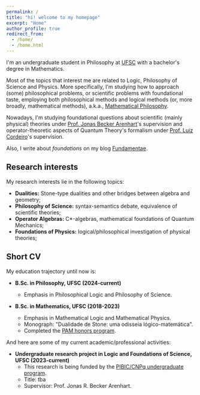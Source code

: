 ```yaml
---
permalink: /
title: "hi! welcome to my homepage"
excerpt: "Home"
author_profile: true
redirect_from: 
  - /home/
  - /home.html
---
```


I'm an undergraduate student in Philosophy at [UFSC](https://ufsc.br/) with a bachelor's degree in Mathematics.

Most of the topics that interest me are related to Logic, Philosophy of Science and Physics. More specifically, I'm studying how to approach (some) philosophical problems, or scientific problems with foundational taste, employing both philosophical methods and logical methods (or, more broadly, mathematical methods), a.k.a., [Mathematical Philosophy](https://onlinelibrary.wiley.com/doi/10.1111/meta.12029).

Nowadays, I'm studying foundational questions about scientific (mainly physical) theories under [Prof. Jonas Becker Arenhart](https://fil.cfh.ufsc.br/jonas-becker-arenhart/)'s supervision and operator-theoretic aspects of Quantum Theory's formalism under [Prof. Luiz Cordeiro](http://mtm.ufsc.br/~cordeiro/)'s supervision.

Also, I write about _foundations_ on my blog [Fundamentae](http://fundamentae.com).

## Research interests

My research interests lie in the following topics:

* **Dualities:** Stone-type dualities and other bridges between algebra and geometry;
* **Philosophy of Science:** syntax-semantics debate, equivalence of scientific theories;
* **Operator Algebras:** C*-algebras, mathematical foundations of Quantum Mechanics;
* **Foundations of Physics:** logical/philosophical investigation of physical theories;

## Short CV

My education trajectory until now is:

* **B.Sc. in Philosophy, UFSC (2024-current)**
  * Emphasis in Philosophical Logic and Philosophy of Science.

* **B.Sc. in Mathematics, UFSC (2018-2023)**
  * Emphasis in Mathematical Logic and Mathematical Physics.
  * Monograph: "Dualidade de Stone: uma odisseia lógico-matemática".
  * Completed the [PAM honors program](http://pam.mtm.ufsc.br/).

And here are some of my current academic/professional activities:

* **Undergraduate research project in Logic and Foundations of Science, UFSC (2023-current)**
  * This research is being funded by the [PIBIC/CNPq undergraduate program](http://pibic.propesq.ufsc.br/).
  * Title: tba
  * Supervisor: Prof. Jonas R. Becker Arenhart.
